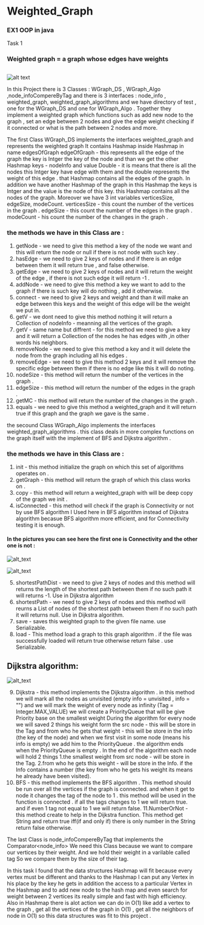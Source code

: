 
# Weighted_Graph
### EX1 OOP in java
Task 1	

### Weighted graph = a graph whose edges have weights

##
![alt text](http://www.mathcs.emory.edu/~cheung/Courses/171/Syllabus/11-Graph/FIGS/Dijkstra/weight01.gif)

In this Project there is 3 Classes : WGraph_DS , WGraph_Algo ,node_infoCompereByTag and there is 3 interfaces : node_info , weighted_graph, weighted_graph_algorithms and we have directory of test , one for the WGraph_DS and one for WGraph_Algo .
Together they implement a weighted graph which functions such as add new node to the graph , set an edge between 2 nodes and give the edge weight checking if it connected or what is the path between 2 nodes and more.

The first Class WGraph_DS implements the interfaces weighted_graph and represents the weighted graph It contains Hashmap inside Hashmap in name edgesOfGraph 
edgeOfGraph - this represents all the edge of the graph the key is Intger the key of the node 
and than we get the other Hashmap keys - nodeInfo and value Double - it is means that there is all the nodes this Intger key have edge with them 
and the double represents the weight of this edge . that Hashmap contains all the edges of the graph.
In addition we have another Hashmap of the graph in this Hashmap the keys is Intger and the value is the node of this key.
this Hashmap contains all the nodes of the graph.
Moreover we have 3 int variables verticesSize, edgeSize, modeCount.
verticesSize - this count the number of the vertices in the graph . 
edgeSize - this count the number of the edges in the graph .
modeCount - his count the number of the changes in the graph .

### the methods we have in this Class are :
1. getNode - we need to give this method a key of the node we want and this will return the node or null if there is not node with such key .
2. hasEdge - we need to give 2 keys of nodes and if there is an edge between them it will return true , and false otherwise. 
3. getEdge - we need to give 2 keys of nodes and it will return the weight of the edge , if there is not such edge it will return -1 . 
4. addNode - we need to give this method a key we want to add to the graph if there is such key will do nothing , add it otherwise.
5. connect - we need to give 2 keys and weight and than it will make an edge between this keys and the weight of this edge will be the weight we put in.
6. getV -  we dont need to give this method nothing it will return a Collection of nodeInfo - meanning all the vertices of the graph.
7. getV - same name but diffrent - for this method we need to give a key and it will return a Collection of the nodes he has edges with ,in other words his neighbors.
8. removeNode - we need to give this method a key and it will delete the node from the graph including all his edges . 
9. removeEdge - we need to give this method 2 keys and it will remove the specific edge between them if there is no edge like this it will do noting.
10. nodeSize - this method will return the number of the vertices in the graph .
11. edgeSize - this method will return the number of the edges in the graph .
12. getMC - this method will return the number of the changes in the graph .
13. equals - we need to give this method a weighted_graph and it will return true if this graph and the graph we gave is the same . 




the secound Class WGraph_Algo implements the interfaces weighted_graph_algorithms . 
this class deals in more complex functions on the graph itself with the implement of BFS and Dijkstra algorithm .



### the methods we have in this Class are :
1. init - this method initialize the graph on which this set of algorithms operates on .
2. getGraph - this method will return the graph of which this class works on . 
3. copy - this method will return a weighted_graph with will be deep copy of the graph we init .
4. isConnected - this method will check if the graph is Connectivity or not by use BFS algorithm
I Used here in BFS algorithm instead of Dijkstra algorithm becasue BFS algorithm more efficient, and for Connectivity testing it is enough.





#### In the pictures you can see here the first one is Connectivity and the other one is not :




![alt_text](https://www.tutorialspoint.com/graph_theory/images/cut_set_of_a_graph.jpg)






![alt_text](https://www.tutorialspoint.com/graph_theory/images/removing_cut_set.jpg)








5. shortestPathDist - we need to give 2 keys of nodes and this method will returns the length of the shortest path between them 
if no such path it will returns -1. Use in Dijkstra algorithm
6. shortestPath - we need to give 2 keys of nodes and this method will reurns a List of nodes of the shortest path between them
if no such path it will returns null. Use in Dijkstra algorithm.
7. save - saves this weighted graph to the given file name. use Serializable.
8. load - This method load a graph to this graph algorithm . if the file was successfully loaded will return true otherwise return false . use Serializable.


## Dijkstra algorithm:






![alt_text](https://upload.wikimedia.org/wikipedia/commons/5/57/Dijkstra_Animation.gif)










9. Dijkstra - this method implements the Dijkstra algorithm .
in this method we will mark all the nodes as unvisited (empty info = unvisited , info = "")
and we will mark the weight of every node as infinity (Tag = Integer.MAX_VALUE)
we will create a PriorityQueue that will be give Priority base on the smallest weight
During the algorithm for every node we will saved 2 things
his weight form the src node - this will be store in the Tag
and from who he gets that weight - this will be store in the info (the key of the node)
and when we first visit in some node (means his info is empty)
we add him to the PriorityQueue .
the algorithm ends when the PriorityQueue is empty .
In the end of the algorithm each node will hold 2 things
1.the smallest weight from src node - will be store in the Tag.
2.from who he gets this weight - will be store in the Info.
if the Info contains a number (the key from who he gets his weight its means he already have been visited).
10. BFS - this method implements the BFS algorithm . 
This method should be run over all the vertices if the graph is connected.
and when it get to node it changes the tag of the node to 1 .
this method will be used in the function is connected .
if all the tags changes to 1 we will return true.
and if even 1 tag not equal to 1 we will return false.
11.NumberOrNot - this method create to help in the Dijkstra function.
This method get String and return true iff(if and only if) there is only number in the String return false otherwise.



The last Class is node_infoCompereByTag that implements the Comparator<node_info> 
We need this Class because we want to compare our vertices by their weight. And we hold their weight in a varilable called tag
So we compare them by the size of their tag.



In this task I found that the data structures Hashmap will fit because every vertex must be different and thanks to the Hashmap 
I can put any Vertex in his place by the key he gets in addition the access to a particular Vertex in the Hashmap 
and to add new node to the hash map and even search for weight between 2 vertices its really simple and fast with high efficiency.  
Also in Hashmap there is alot action we can do in O(1) like add a vertex to the graph , get all the vertices of the graph in O(1) , get all the neighbors of node in O(1) so this data structures was fit to this project . 

